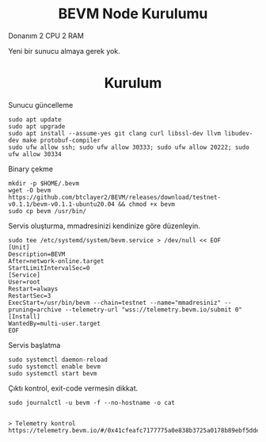 <h1 align="center">BEVM Node Kurulumu</h1>

Donanım
2 CPU 2 RAM

Yeni bir sunucu almaya gerek yok.

<h1 align="center">Kurulum</h1>


Sunucu güncelleme

    sudo apt update
    sudo apt upgrade
    sudo apt install --assume-yes git clang curl libssl-dev llvm libudev-dev make protobuf-compiler
    sudo ufw allow ssh; sudo ufw allow 30333; sudo ufw allow 20222; sudo ufw allow 30334


Binary çekme

    mkdir -p $HOME/.bevm
    wget -O bevm https://github.com/btclayer2/BEVM/releases/download/testnet-v0.1.1/bevm-v0.1.1-ubuntu20.04 && chmod +x bevm
    sudo cp bevm /usr/bin/

Servis oluşturma, mmadresinizi kendinize göre düzenleyin.

    sudo tee /etc/systemd/system/bevm.service > /dev/null << EOF
    [Unit]
    Description=BEVM
    After=network-online.target
    StartLimitIntervalSec=0
    [Service]
    User=root
    Restart=always
    RestartSec=3
    ExecStart=/usr/bin/bevm --chain=testnet --name="mmadresiniz" --pruning=archive --telemetry-url "wss://telemetry.bevm.io/submit 0"
    [Install]
    WantedBy=multi-user.target
    EOF

Servis başlatma

    sudo systemctl daemon-reload
    sudo systemctl enable bevm
    sudo systemctl start bevm

Çıktı kontrol, exit-code vermesin dikkat.

    sudo journalctl -u bevm -f --no-hostname -o cat
```

> Telemetry kontrol
https://telemetry.bevm.io/#/0x41cfeafc7177775a0e838b3725a0178b89ebf5dde1b5f766becbf975a24e297b

